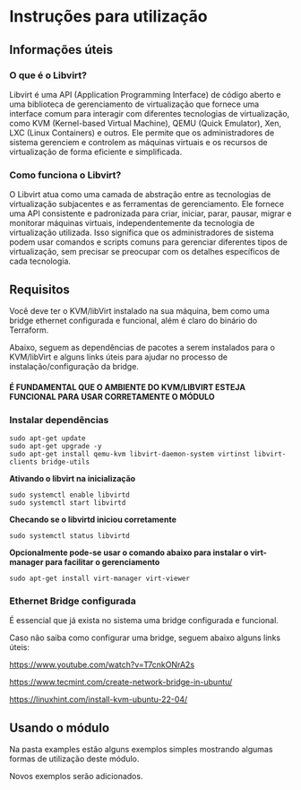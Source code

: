 # Instruções para utilização

## Informações úteis

### O que é o Libvirt?

Libvirt é uma API (Application Programming Interface) de código aberto e uma biblioteca de gerenciamento de virtualização que fornece uma interface comum para interagir com diferentes tecnologias de virtualização, como KVM (Kernel-based Virtual Machine), QEMU (Quick Emulator), Xen, LXC (Linux Containers) e outros. Ele permite que os administradores de sistema gerenciem e controlem as máquinas virtuais e os recursos de virtualização de forma eficiente e simplificada.

### Como funciona o Libvirt?

O Libvirt atua como uma camada de abstração entre as tecnologias de virtualização subjacentes e as ferramentas de gerenciamento. Ele fornece uma API consistente e padronizada para criar, iniciar, parar, pausar, migrar e monitorar máquinas virtuais, independentemente da tecnologia de virtualização utilizada. Isso significa que os administradores de sistema podem usar comandos e scripts comuns para gerenciar diferentes tipos de virtualização, sem precisar se preocupar com os detalhes específicos de cada tecnologia.


## Requisitos

Você deve ter o KVM/libVirt instalado na sua máquina, bem como uma bridge ethernet configurada e funcional, além é claro do binário do Terraform.

Abaixo, seguem as dependências de pacotes a serem instalados para o KVM/libVirt e alguns links úteis para ajudar no processo de instalação/configuração da bridge.

#### **É FUNDAMENTAL QUE O AMBIENTE DO KVM/LIBVIRT ESTEJA FUNCIONAL PARA USAR CORRETAMENTE O MÓDULO**

### **Instalar dependências**

```shell
sudo apt-get update
sudo apt-get upgrade -y
sudo apt-get install qemu-kvm libvirt-daemon-system virtinst libvirt-clients bridge-utils
```

**Ativando o libvirt na inicialização**

```shell
sudo systemctl enable libvirtd
sudo systemctl start libvirtd
```
**Checando se o libvirtd iniciou corretamente**

```shell
sudo systemctl status libvirtd
```
**Opcionalmente pode-se usar o comando abaixo para instalar o virt-manager para facilitar o gerenciamento**

```shell
sudo apt-get install virt-manager virt-viewer
```

### **Ethernet Bridge configurada**

É essencial que já exista no sistema uma bridge configurada e funcional.

Caso não saiba como configurar uma bridge, seguem abaixo alguns links úteis:

https://www.youtube.com/watch?v=T7cnkONrA2s

https://www.tecmint.com/create-network-bridge-in-ubuntu/

https://linuxhint.com/install-kvm-ubuntu-22-04/

## Usando o módulo

Na pasta examples estão alguns exemplos simples mostrando algumas formas de utilização deste módulo.

Novos exemplos serão adicionados.
